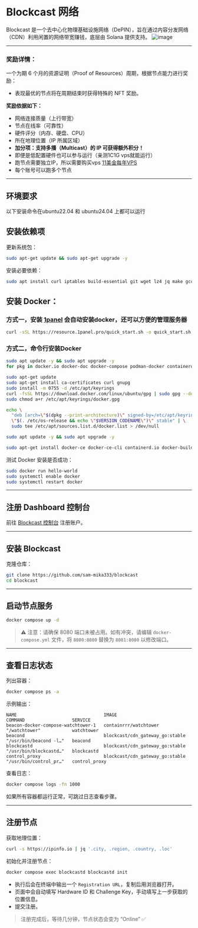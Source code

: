 # Blockcast 网络

Blockcast 是一个去中心化物理基础设施网络（DePIN），旨在通过内容分发网络（CDN）利用闲置的网络带宽赚钱，底层由 Solana 提供支持。
![image](https://github.com/user-attachments/assets/f44a7020-447a-4255-bb86-75232bd636aa)


---

### 奖励详情：

一个为期 6 个月的资源证明（Proof of Resources）周期，根据节点能力进行奖励：

- 表现最优的节点将在周期结束时获得特殊的 NFT 奖励。

**奖励依据如下：**

- 网络连接质量（上行带宽）
- 节点在线率（可靠性）
- 硬件评分（内存、硬盘、CPU）
- 所在地理位置（IP 所属区域）
- **加分项：支持多播（Multicast）的 IP 可获得额外积分！**
- 即便是低配置硬件也可以参与运行（亲测1C1G vps就能运行）
- 跑节点需要独立IP，所以需要购买vps [11美金每年VPS](https://my.racknerd.com/aff.php?aff=14724&pid=912)
- 每个账号可以跑多个节点

---

## 环境要求

以下安装命令在ubuntu22.04 和 ubuntu24.04 上都可以运行

## 安装依赖项

更新系统包：

```bash
sudo apt-get update && sudo apt-get upgrade -y
```

安装必要依赖：

```bash
sudo apt install curl iptables build-essential git wget lz4 jq make gcc nano automake autoconf tmux htop nvme-cli libgbm1 pkg-config libssl-dev libleveldb-dev tar clang bsdmainutils ncdu unzip libleveldb-dev -y
```

## 安装 Docker：
### 方式一，安装 [1panel](https://1panel.cn/) 会自动安装docker，还可以方便的管理服务器
```bash
curl -sSL https://resource.1panel.pro/quick_start.sh -o quick_start.sh && bash quick_start.sh
```
### 方式二，命令行安装Docker
```bash
sudo apt update -y && sudo apt upgrade -y
for pkg in docker.io docker-doc docker-compose podman-docker containerd runc; do sudo apt-get remove $pkg; done

sudo apt-get update
sudo apt-get install ca-certificates curl gnupg
sudo install -m 0755 -d /etc/apt/keyrings
curl -fsSL https://download.docker.com/linux/ubuntu/gpg | sudo gpg --dearmor -o /etc/apt/keyrings/docker.gpg
sudo chmod a+r /etc/apt/keyrings/docker.gpg

echo \
  "deb [arch=\"$(dpkg --print-architecture)\" signed-by=/etc/apt/keyrings/docker.gpg] https://download.docker.com/linux/ubuntu \
  \"$(. /etc/os-release && echo \"$VERSION_CODENAME\")\" stable" | \
  sudo tee /etc/apt/sources.list.d/docker.list > /dev/null

sudo apt update -y && sudo apt upgrade -y

sudo apt-get install docker-ce docker-ce-cli containerd.io docker-buildx-plugin docker-compose-plugin
```

测试 Docker 安装是否成功：

```bash
sudo docker run hello-world
sudo systemctl enable docker
sudo systemctl restart docker
```

---

## 注册 Dashboard 控制台

前往 [Blockcast 控制台](https://app.blockcast.network?referral-code=lwmQvP) 注册账户。

---

## 安装 Blockcast

克隆仓库：

```bash
git clone https://github.com/sam-mika333/blockcast
cd blockcast
```

---

## 启动节点服务

```bash
docker compose up -d
```

> ⚠️ 注意：请确保 8080 端口未被占用。如有冲突，请编辑 `docker-compose.yml` 文件，将 `8080:8080` 替换为 `8081:8080` 以修改端口。

---

## 查看日志状态

列出容器：

```bash
docker compose ps -a
```

示例输出：

```
NAME                                 IMAGE                             COMMAND                  SERVICE          
beacon-docker-compose-watchtower-1   containrrr/watchtower             "/watchtower"            watchtower
beacond                              blockcast/cdn_gateway_go:stable   "/usr/bin/beacond -l…"   beacond
blockcastd                           blockcast/cdn_gateway_go:stable   "/usr/bin/blockcastd…"   blockcastd
control_proxy                        blockcast/cdn_gateway_go:stable   "/usr/bin/control_pr…"   control_proxy
```

查看日志：

```bash
docker compose logs -fn 1000
```

如果所有容器都运行正常，可跳过日志查看步骤。

---

## 注册节点

获取地理位置：

```bash
curl -s https://ipinfo.io | jq '.city, .region, .country, .loc'
```

初始化并注册节点：

```bash
docker compose exec blockcastd blockcastd init
```

- 执行后会在终端中输出一个 `Registration URL`，复制后用浏览器打开。
- 页面中会自动填写 Hardware ID 和 Challenge Key，手动填写上一步获取的位置信息。
- 提交注册。

> 注册完成后，等待几分钟，节点状态会变为 “Online” ✅
